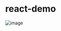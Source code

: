 # react-demo

![image](https://github.com/user-attachments/assets/6a024d8d-d6d8-4c65-8daa-6f17a41ff0ba)
